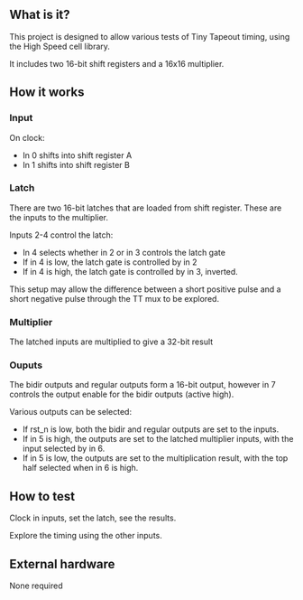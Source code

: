 <!---

This file is used to generate your project datasheet. Please fill in the information below and delete any unused
sections.

You can also include images in this folder and reference them in the markdown. Each image must be less than
512 kb in size, and the combined size of all images must be less than 1 MB.
-->

## What is it?

This project is designed to allow various tests of Tiny Tapeout timing, using the High Speed cell library.

It includes two 16-bit shift registers and a 16x16 multiplier.

## How it works

### Input

On clock:

- In 0 shifts into shift register A
- In 1 shifts into shift register B

### Latch

There are two 16-bit latches that are loaded from shift register.  These are the inputs to the multiplier.

Inputs 2-4 control the latch:

- In 4 selects whether in 2 or in 3 controls the latch gate
- If in 4 is low, the latch gate is controlled by in 2
- If in 4 is high, the latch gate is controlled by in 3, inverted.

This setup may allow the difference between a short positive pulse and a short negative pulse through the TT mux to be explored.

### Multiplier

The latched inputs are multiplied to give a 32-bit result

### Ouputs

The bidir outputs and regular outputs form a 16-bit output, however in 7 controls the output enable for the bidir outputs (active high).

Various outputs can be selected:

- If rst_n is low, both the bidir and regular outputs are set to the inputs.
- If in 5 is high, the outputs are set to the latched multiplier inputs, with the input selected by in 6.
- If in 5 is low, the outputs are set to the multiplication result, with the top half selected when in 6 is high.

## How to test

Clock in inputs, set the latch, see the results.

Explore the timing using the other inputs.

## External hardware

None required
